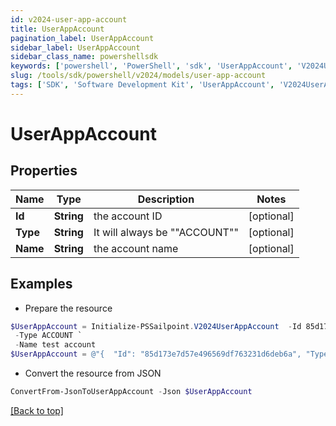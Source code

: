```yaml
---
id: v2024-user-app-account
title: UserAppAccount
pagination_label: UserAppAccount
sidebar_label: UserAppAccount
sidebar_class_name: powershellsdk
keywords: ['powershell', 'PowerShell', 'sdk', 'UserAppAccount', 'V2024UserAppAccount'] 
slug: /tools/sdk/powershell/v2024/models/user-app-account
tags: ['SDK', 'Software Development Kit', 'UserAppAccount', 'V2024UserAppAccount']
---
```



# UserAppAccount

## Properties

Name | Type | Description | Notes
------------ | ------------- | ------------- | -------------
**Id** | **String** | the account ID | [optional] 
**Type** | **String** | It will always be ""ACCOUNT"" | [optional] 
**Name** | **String** | the account name | [optional] 

## Examples

- Prepare the resource
```powershell
$UserAppAccount = Initialize-PSSailpoint.V2024UserAppAccount  -Id 85d173e7d57e496569df763231d6deb6a `
 -Type ACCOUNT `
 -Name test account
$UserAppAccount = @"{  "Id": "85d173e7d57e496569df763231d6deb6a", "Type": "ACCOUNT", "Name": "test account" }"@
```

- Convert the resource from JSON
```powershell
ConvertFrom-JsonToUserAppAccount -Json $UserAppAccount
```


[[Back to top]](#) 

